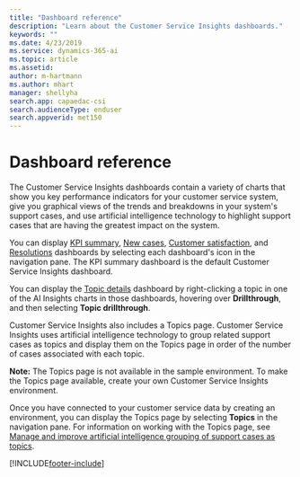 ```yaml
---
title: "Dashboard reference"
description: "Learn about the Customer Service Insights dashboards."
keywords: ""
ms.date: 4/23/2019
ms.service: dynamics-365-ai
ms.topic: article
ms.assetid:
author: m-hartmann
ms.author: mhart
manager: shellyha
search.app: capaedac-csi
search.audienceType: enduser
search.appverid: met150
---
```


# Dashboard reference

The Customer Service Insights dashboards contain a variety of charts that show you key performance indicators for your customer service system, give you graphical views of the trends and breakdowns in your system's support cases, and use artificial intelligence technology to highlight support cases that are having the greatest impact on the system.

You can display [KPI summary](dashboard-kpi-summary.md), [New cases](dashboard-incoming-cases.md), [Customer satisfaction](dashboard-CSAT.md), and [Resolutions](dashboard-case-resolutions.md) dashboards by selecting each dashboard's icon in the navigation pane. The KPI summary dashboard is the default Customer Service Insights dashboard.

You can display the [Topic details](dashboard-topic-details.md) dashboard by right-clicking a topic in one of the AI Insights charts in those dashboards, hovering over **Drillthrough**, and then selecting **Topic drillthrough**.

Customer Service Insights also includes a Topics page. Customer Service Insights uses artificial intelligence technology to group related support cases as topics and display them on the Topics page in order of the number of cases associated with each topic.

**Note:**  The Topics page is not available in the sample environment. To make the Topics page available, create your own Customer Service Insights environment.

Once you have connected to your customer service data by creating an environment, you can display the Topics page by selecting **Topics** in the navigation pane. For information on working with the Topics page, see [Manage and improve artificial intelligence grouping of support cases as topics](topics-page.md).


[!INCLUDE[footer-include](../includes/footer-banner.md)]